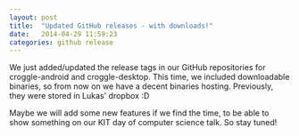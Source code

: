 ```yaml
---
layout: post
title:  "Updated GitHub releases - with downloads!"
date:   2014-04-29 11:59:23
categories: github release
---
```


We just added/updated the release tags in our GitHub repositories for croggle-android and croggle-desktop.
This time, we included downloadable binaries, so from now on we have a decent binaries hosting.
Previously, they were stored in Lukas' dropbox :D  

Maybe we will add some new features if we find the time, to be able to show something on our KIT day of computer science talk.
So stay tuned!
